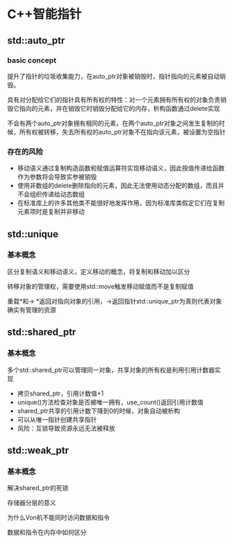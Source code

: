 # C++智能指针

## std::auto_ptr

### basic concept

提升了指针的垃圾收集能力，在auto_ptr对象被销毁时，指针指向的元素被自动销毁。

具有对分配给它们的指针具有所有权的特性：对一个元素拥有所有权的对象负责销毁它指向的元素，并在销毁它时销毁分配给它的内存，析构函数通过delete实现

不会有两个auto_ptr对象拥有相同的元素，在两个auto_ptr对象之间发生复制的时候，所有权被转移，失去所有权的auto_ptr对象不在指向该元素，被设置为空指针

### 存在的风险

* 移动语义通过复制构造函数和赋值运算符实现移动语义，因此按值传递给函数作为参数将会导致实参被销毁
* 使用非数组的delete删除指向的元素，因此无法使用动态分配的数组，而且并不会组织传递给动态数组
* 在标准库上的许多其他类不能很好地发挥作用，因为标准库类假定它们在复制元素项时是复制并非移动

## std::unique

### 基本概念

区分复制语义和移动语义，定义移动的概念，将复制和移动加以区分

转移对象的管理权，需要使用std::move触发移动赋值而不是复制赋值

重载*和-> *返回对指向对象的引用，->返回指针std::unique_ptr为真则代表对象确实有管理的资源

## std::shared_ptr

### 基本概念

多个std::shared_ptr可以管理同一对象，共享对象的所有权是利用引用计数器实现

* 拷贝shared_ptr，引用计数值+1
* unique()方法检查对象是否被唯一拥有，use_count()返回引用计数值
* shared_ptr共享的引用计数下降到0的时候，对象自动被析构
* 可以从唯一指针创建共享指针
* 风险：互锁导致资源永远无法被释放

## std::weak_ptr

### 基本概念

解决shared_ptr的死锁



存储器分层的意义

为什么Von机不能同时访问数据和指令

数据和指令在内存中如何区分